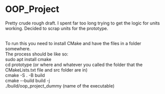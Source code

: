 # OOP_Project
Pretty crude rough draft. I spent far too long trying to get the logic for units working. Decided to scrap units for the prototype.<br><br>

To run this you need to install CMake and have the files in a folder somewhere.<br>
The process should be like so:<br>
sudo apt install cmake<br>
cd prototype (or where and whatever you called the folder that the CMakeLists.txt file and src folder are in)<br>
cmake -S . -B build<br>
cmake --build build -j<br>
./build/oop_project_dummy (name of the executable)
